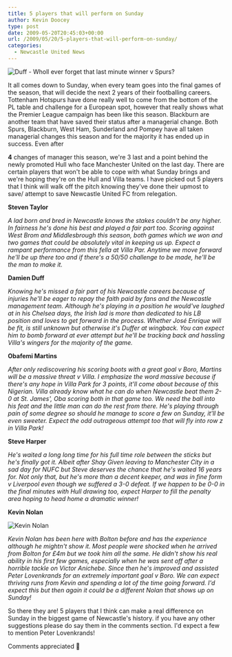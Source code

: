 ```yaml
---
title: 5 players that will perform on Sunday
author: Kevin Doocey
type: post
date: 2009-05-20T20:45:03+00:00
url: /2009/05/20/5-players-that-will-perform-on-sunday/
categories:
  - Newcastle United News
---
```


![Duff - Wholl ever forget that last minute winner v Spurs?](https://static.guim.co.uk/sys-images/Football/Pix/pictures/2008/12/21/1229879130696/Damien-Duff-001.jpg)

It all comes down to Sunday, when every team goes into the final games of the season, that will decide the next 2 years of their footballing careers. Tottenham Hotspurs have done really well to come from the bottom of the PL table and challenge for a European spot, however that really shows what the Premier League campaign has been like this season. Blackburn are another team that have saved their status after a managerial change. Both Spurs, Blackburn, West Ham, Sunderland and Pompey have all taken managerial changes this season and for the majority it has ended up in success. Even after

**4** changes of manager this season, we're 3 last and a point behind the newly promoted Hull who face Manchester United on the last day. There are certain players that won't be able to cope with what Sunday brings and we're hoping they're on the Hull and Villa teams. I have picked out 5 players that I think will walk off the pitch knowing they've done their upmost to save/ attempt to save Newcastle United FC from relegation.

**Steven Taylor**

_A lad born and bred in Newcastle knows the stakes couldn't be any higher. In fairness he's done his best and played a fair part too. Scoring against West Brom and Middlesbrough this season, both games which we won and two games that could be absolutely vital in keeping us up. Expect a rampant performance from this fella at Villa Par. Anytime we move forward he'll be up there too and if there's a 50/50 challenge to be made, he'll be the man to make it._

**Damien Duff**

_Knowing he's missed a fair part of his Newcastle careers because of injuries he'll be eager to repay the faith paid by fans and the Newcastle management team. Although he's playing in a position he would've laughed at in his Chelsea days, the Irish lad is more than dedicated to his LB position and loves to get forward in the process. Whether José Enrique will be fit, is still unknown but otherwise it's Duffer at wingback. You can expect him to bomb forward at ever attempt but he'll be tracking back and hassling Villa's wingers for the majority of the game._

**Obafemi Martins**

_After only rediscovering his scoring boots with a great goal v Boro, Martins will be a massive threat v Villa. I emphasize the word massive because if there's any hope in Villa Park for 3 points, it'll come about because of this Nigerian. Villa already know what he can do when Newcastle beat them 2-0 at St. James', Oba scoring both in that game too. We need the ball into his feat and the little man can do the rest from there. He's playing through pain of some degree so should he manage to score a few on Sunday, it'll be even sweeter. Expect the odd outrageous attempt too that will fly into row z in Villa Park!_

**Steve Harper**

_He's waited a long long time for his full time role between the sticks but he's finally got it. Albeit after Shay Given leaving to Manchester City in a sad day for NUFC but Steve deserves the chance that he's waited 16 years for. Not only that, but he's more than a decent keeper, and was in fine form v Liverpool even though we suffered a 3-0 defeat. If we happen to be 0-0 in the final minutes with Hull drawing too, expect Harper to fill the penalty area hoping to head home a dramatic winner!_

**Kevin Nolan**

![Kevin Nolan](https://i.dailymail.co.uk/i/pix/2009/02/03/article-0-03438AD0000005DC-281_468x401.jpg)

_Kevin Nolan has been here with Bolton before and has the experience although he mightn't show it. Most people were shocked when he arrived from Bolton for £4m but we took him all the same. He didn't show his real ability in his first few games, especially when he was sent off after a horrible tackle on Victor Anichebe. Since then he's improved and assisted Peter Lovenkrands for an extremely important goal v Boro. We can expect thriving runs from Kevin and spending a lot of the time going forward. I'd expect this but then again it could be a different Nolan that shows up on Sunday!_

So there they are! 5 players that I think can make a real difference on Sunday in the biggest game of Newcastle's history. if you have any other suggestions please do say them in the comments section. I'd expect a few to mention Peter Lovenkrands!

Comments appreciated 🙂
